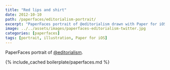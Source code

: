 ```yaml
---
title: "Red lips and shirt"
date: 2012-10-10
path: /paperfaces/editorialism-portrait/
excerpt: "PaperFaces portrait of @editorialism drawn with Paper for iOS on an iPad."
image: ../../assets/images/paperfaces-editorialism-twitter.jpg
categories: [paperfaces]
tags: [portrait, illustration, Paper for iOS]
---
```


PaperFaces portrait of [@editorialism](https://twitter.com/editorialism).

{% include_cached boilerplate/paperfaces.md %}
